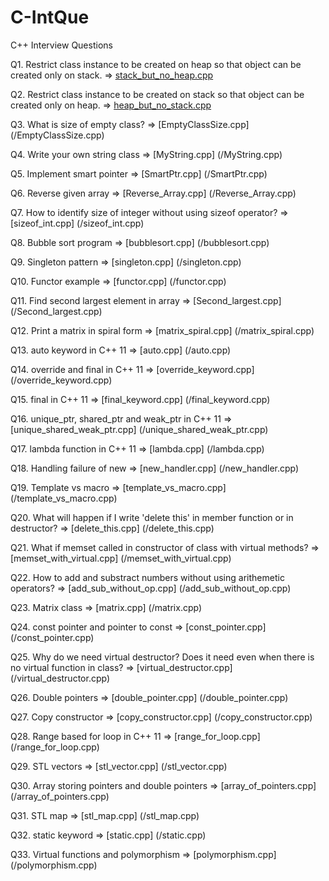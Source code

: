 # C-IntQue
C++ Interview Questions

Q1. Restrict class instance to be created on heap so that object can be created only on stack. => [stack_but_no_heap.cpp](/stack_but_no_heap.cpp)

Q2. Restrict class instance to be created on stack so that object can be created only on heap. => [heap_but_no_stack.cpp](/heap_but_no_stack.cpp)

Q3. What is size of empty class? => [EmptyClassSize.cpp] (/EmptyClassSize.cpp)

Q4. Write your own string class => [MyString.cpp] (/MyString.cpp)

Q5. Implement smart pointer => [SmartPtr.cpp] (/SmartPtr.cpp)

Q6. Reverse given array => [Reverse_Array.cpp] (/Reverse_Array.cpp)

Q7. How to identify size of integer without using sizeof operator? => [sizeof_int.cpp] (/sizeof_int.cpp)

Q8. Bubble sort program => [bubblesort.cpp] (/bubblesort.cpp)

Q9. Singleton pattern => [singleton.cpp] (/singleton.cpp)

Q10. Functor example => [functor.cpp] (/functor.cpp)

Q11. Find second largest element in array => [Second_largest.cpp] (/Second_largest.cpp)

Q12. Print a matrix in spiral form => [matrix_spiral.cpp] (/matrix_spiral.cpp)

Q13. auto keyword in C++ 11 => [auto.cpp] (/auto.cpp)

Q14. override and final in C++ 11 => [override_keyword.cpp] (/override_keyword.cpp)

Q15. final in C++ 11 => [final_keyword.cpp] (/final_keyword.cpp)

Q16. unique_ptr, shared_ptr and weak_ptr in C++ 11 => [unique_shared_weak_ptr.cpp] (/unique_shared_weak_ptr.cpp)

Q17. lambda function in C++ 11 => [lambda.cpp] (/lambda.cpp)

Q18. Handling failure of new => [new_handler.cpp] (/new_handler.cpp)

Q19. Template vs macro => [template_vs_macro.cpp] (/template_vs_macro.cpp)

Q20. What will happen if I write 'delete this' in member function or in destructor? => [delete_this.cpp] (/delete_this.cpp)

Q21. What if memset called in constructor of class with virtual methods? => [memset_with_virtual.cpp] (/memset_with_virtual.cpp)

Q22. How to add and substract numbers without using arithemetic operators? => [add_sub_without_op.cpp] (/add_sub_without_op.cpp)

Q23. Matrix class => [matrix.cpp] (/matrix.cpp)

Q24. const pointer and pointer to const => [const_pointer.cpp] (/const_pointer.cpp)

Q25. Why do we need virtual destructor? Does it need even when there is no virtual function in class? => [virtual_destructor.cpp] (/virtual_destructor.cpp)

Q26. Double pointers => [double_pointer.cpp] (/double_pointer.cpp)

Q27. Copy constructor => [copy_constructor.cpp] (/copy_constructor.cpp)

Q28. Range based for loop in C++ 11 => [range_for_loop.cpp] (/range_for_loop.cpp)

Q29. STL vectors => [stl_vector.cpp] (/stl_vector.cpp)

Q30. Array storing pointers and double pointers => [array_of_pointers.cpp] (/array_of_pointers.cpp)

Q31. STL map => [stl_map.cpp] (/stl_map.cpp)

Q32. static keyword => [static.cpp]  (/static.cpp)

Q33. Virtual functions and polymorphism => [polymorphism.cpp] (/polymorphism.cpp)




